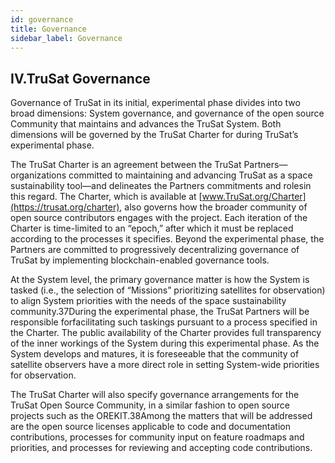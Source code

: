 ```yaml
---
id: governance
title: Governance
sidebar_label: Governance
---
```


## IV.TruSat Governance

Governance of TruSat in its initial, experimental phase divides into two broad dimensions: System governance, and governance of the open source Community that maintains and advances the TruSat System. Both dimensions will be governed by the TruSat Charter for during TruSat’s experimental phase.

The TruSat Charter is an agreement between the TruSat Partners—organizations committed to maintaining and advancing TruSat as a space sustainability tool—and delineates the Partners commitments and rolesin this regard. The Charter, which is available at [www.TruSat.org/Charter](https://trusat.org/charter), also governs how the broader community of open source contributors engages with the project. Each iteration of the Charter is time-limited to an “epoch,” after which it must be replaced according to the processes it specifies. Beyond the experimental phase, the Partners are committed to progressively decentralizing governance of TruSat by implementing blockchain-enabled governance tools.

At the System level, the primary governance matter is how the System is tasked (i.e., the selection of “Missions” prioritizing satellites for observation) to align System priorities with the needs of the space sustainability community.37During the experimental phase, the TruSat Partners will be responsible forfacilitating such taskings pursuant to a process specified in the Charter. The public availability of the Charter provides full transparency of the inner workings of the System during this experimental phase. As the System develops and matures, it is foreseeable that the community of satellite observers have a more direct role in setting System-wide priorities for observation.

The TruSat Charter will also specify governance arrangements for the TruSat Open Source Community, in a similar fashion to open source projects such as the OREKIT.38Among the matters that will be addressed are the open source licenses applicable to code and documentation contributions, processes for community input on feature roadmaps and priorities, and processes for reviewing and accepting code contributions.
